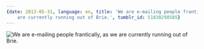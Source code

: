 ```yaml
---
{date: 2013-05-31, language: en, title: 'We are e-mailing people frantically, as we
    are currently running out of Brie.', tumblr_id: 51830298585}
---
```


![We are e-mailing people frantically, as we are currently running out of Brie.](img/2013-05-31-we-are-e-mailing-people-frantically-as-we-are.jpg)
